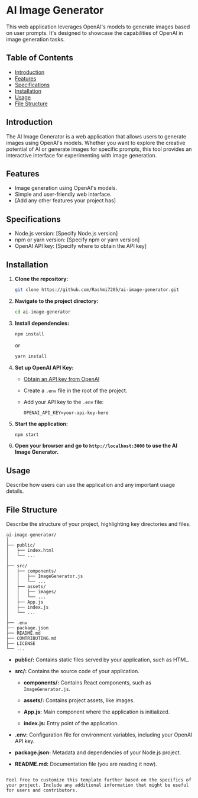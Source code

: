 # AI Image Generator

This web application leverages OpenAI's models to generate images based on user prompts. It's designed to showcase the capabilities of OpenAI in image generation tasks.

## Table of Contents

- [Introduction](#introduction)
- [Features](#features)
- [Specifications](#specifications)
- [Installation](#installation)
- [Usage](#usage)
- [File Structure](#file-structure)

## Introduction

The AI Image Generator is a web application that allows users to generate images using OpenAI's models. Whether you want to explore the creative potential of AI or generate images for specific prompts, this tool provides an interactive interface for experimenting with image generation.

## Features

- Image generation using OpenAI's models.
- Simple and user-friendly web interface.
- [Add any other features your project has]

## Specifications

- Node.js version: [Specify Node.js version]
- npm or yarn version: [Specify npm or yarn version]
- OpenAI API key: [Specify where to obtain the API key]

## Installation

1. **Clone the repository:**

   ```bash
   git clone https://github.com/Rashmi7205/ai-image-generator.git
   ```

2. **Navigate to the project directory:**

   ```bash
   cd ai-image-generator
   ```

3. **Install dependencies:**

   ```bash
   npm install
   ```

   or

   ```bash
   yarn install
   ```

4. **Set up OpenAI API Key:**
   - [Obtain an API key from OpenAI](https://beta.openai.com/signup/)
   - Create a `.env` file in the root of the project.
   - Add your API key to the `.env` file:

     ```
     OPENAI_API_KEY=your-api-key-here
     ```

5. **Start the application:**

   ```bash
   npm start
   ```

6. **Open your browser and go to `http://localhost:3000` to use the AI Image Generator.**

## Usage

Describe how users can use the application and any important usage details.

## File Structure

Describe the structure of your project, highlighting key directories and files.

```
ai-image-generator/
│
├── public/
│   ├── index.html
│   └── ...
│
├── src/
│   ├── components/
│   │   ├── ImageGenerator.js
│   │   └── ...
│   ├── assets/
│   │   ├── images/
│   │   └── ...
│   ├── App.js
│   ├── index.js
│   └── ...
│
├── .env
├── package.json
├── README.md
├── CONTRIBUTING.md
├── LICENSE
└── ...
```

- **public/:** Contains static files served by your application, such as HTML.

- **src/:** Contains the source code of your application.

  - **components/:** Contains React components, such as `ImageGenerator.js`.

  - **assets/:** Contains project assets, like images.

  - **App.js:** Main component where the application is initialized.

  - **index.js:** Entry point of the application.

- **.env:** Configuration file for environment variables, including your OpenAI API key.

- **package.json:** Metadata and dependencies of your Node.js project.

- **README.md:** Documentation file (you are reading it now).

```

Feel free to customize this template further based on the specifics of your project. Include any additional information that might be useful for users and contributors.
